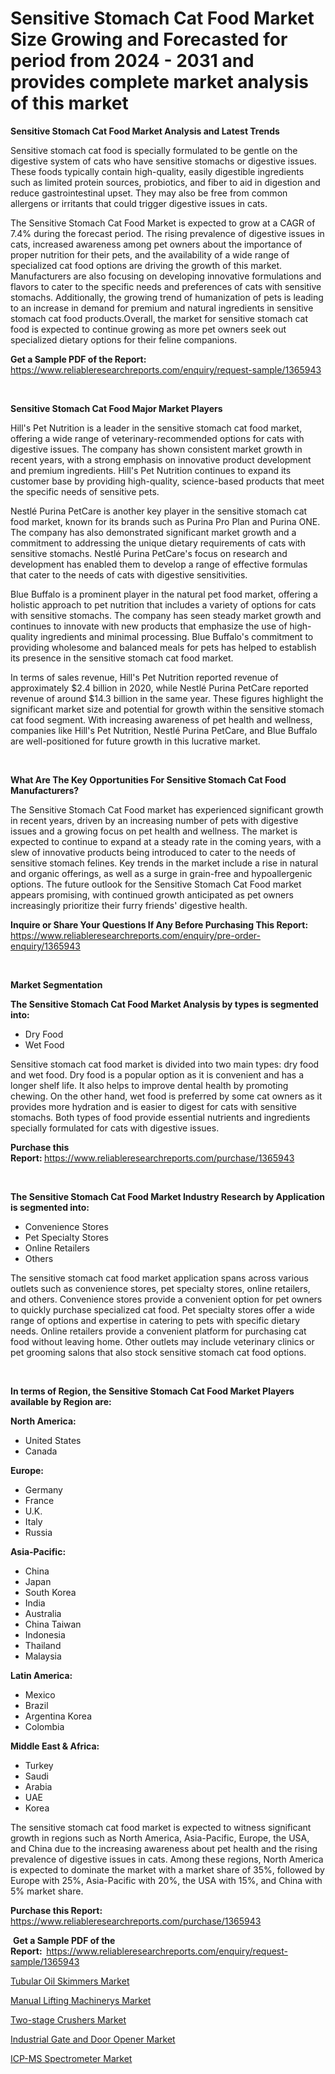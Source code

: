 <p><h1>Sensitive Stomach Cat Food Market Size Growing and Forecasted for period from 2024 - 2031 and provides complete market analysis of this market</h1></p><p><strong>Sensitive Stomach Cat Food Market Analysis and Latest Trends</strong></p>
<p><p>Sensitive stomach cat food is specially formulated to be gentle on the digestive system of cats who have sensitive stomachs or digestive issues. These foods typically contain high-quality, easily digestible ingredients such as limited protein sources, probiotics, and fiber to aid in digestion and reduce gastrointestinal upset. They may also be free from common allergens or irritants that could trigger digestive issues in cats.</p><p>The Sensitive Stomach Cat Food Market is expected to grow at a CAGR of 7.4% during the forecast period. The rising prevalence of digestive issues in cats, increased awareness among pet owners about the importance of proper nutrition for their pets, and the availability of a wide range of specialized cat food options are driving the growth of this market. Manufacturers are also focusing on developing innovative formulations and flavors to cater to the specific needs and preferences of cats with sensitive stomachs. Additionally, the growing trend of humanization of pets is leading to an increase in demand for premium and natural ingredients in sensitive stomach cat food products.Overall, the market for sensitive stomach cat food is expected to continue growing as more pet owners seek out specialized dietary options for their feline companions.</p></p>
<p><strong>Get a Sample PDF of the Report:&nbsp;</strong> <a href="https://www.reliableresearchreports.com/enquiry/request-sample/1365943">https://www.reliableresearchreports.com/enquiry/request-sample/1365943</a></p>
<p>&nbsp;</p>
<p><strong>Sensitive Stomach Cat Food Major Market Players</strong></p>
<p><p>Hill's Pet Nutrition is a leader in the sensitive stomach cat food market, offering a wide range of veterinary-recommended options for cats with digestive issues. The company has shown consistent market growth in recent years, with a strong emphasis on innovative product development and premium ingredients. Hill's Pet Nutrition continues to expand its customer base by providing high-quality, science-based products that meet the specific needs of sensitive pets.</p><p>Nestlé Purina PetCare is another key player in the sensitive stomach cat food market, known for its brands such as Purina Pro Plan and Purina ONE. The company has also demonstrated significant market growth and a commitment to addressing the unique dietary requirements of cats with sensitive stomachs. Nestlé Purina PetCare's focus on research and development has enabled them to develop a range of effective formulas that cater to the needs of cats with digestive sensitivities.</p><p>Blue Buffalo is a prominent player in the natural pet food market, offering a holistic approach to pet nutrition that includes a variety of options for cats with sensitive stomachs. The company has seen steady market growth and continues to innovate with new products that emphasize the use of high-quality ingredients and minimal processing. Blue Buffalo's commitment to providing wholesome and balanced meals for pets has helped to establish its presence in the sensitive stomach cat food market.</p><p>In terms of sales revenue, Hill's Pet Nutrition reported revenue of approximately $2.4 billion in 2020, while Nestlé Purina PetCare reported revenue of around $14.3 billion in the same year. These figures highlight the significant market size and potential for growth within the sensitive stomach cat food segment. With increasing awareness of pet health and wellness, companies like Hill's Pet Nutrition, Nestlé Purina PetCare, and Blue Buffalo are well-positioned for future growth in this lucrative market.</p></p>
<p>&nbsp;</p>
<p><strong>What Are The Key Opportunities For Sensitive Stomach Cat Food Manufacturers?</strong></p>
<p><p>The Sensitive Stomach Cat Food market has experienced significant growth in recent years, driven by an increasing number of pets with digestive issues and a growing focus on pet health and wellness. The market is expected to continue to expand at a steady rate in the coming years, with a slew of innovative products being introduced to cater to the needs of sensitive stomach felines. Key trends in the market include a rise in natural and organic offerings, as well as a surge in grain-free and hypoallergenic options. The future outlook for the Sensitive Stomach Cat Food market appears promising, with continued growth anticipated as pet owners increasingly prioritize their furry friends' digestive health.</p></p>
<p><strong>Inquire or Share Your Questions If Any Before Purchasing This Report:</strong> <a href="https://www.reliableresearchreports.com/enquiry/pre-order-enquiry/1365943">https://www.reliableresearchreports.com/enquiry/pre-order-enquiry/1365943</a></p>
<p>&nbsp;</p>
<p><strong>Market Segmentation</strong></p>
<p><strong>The Sensitive Stomach Cat Food Market Analysis by types is segmented into:</strong></p>
<p><ul><li>Dry Food</li><li>Wet Food</li></ul></p>
<p><p>Sensitive stomach cat food market is divided into two main types: dry food and wet food. Dry food is a popular option as it is convenient and has a longer shelf life. It also helps to improve dental health by promoting chewing. On the other hand, wet food is preferred by some cat owners as it provides more hydration and is easier to digest for cats with sensitive stomachs. Both types of food provide essential nutrients and ingredients specially formulated for cats with digestive issues.</p></p>
<p><strong>Purchase this Report:&nbsp;</strong><a href="https://www.reliableresearchreports.com/purchase/1365943">https://www.reliableresearchreports.com/purchase/1365943</a></p>
<p>&nbsp;</p>
<p><strong>The Sensitive Stomach Cat Food Market Industry Research by Application is segmented into:</strong></p>
<p><ul><li>Convenience Stores</li><li>Pet Specialty Stores</li><li>Online Retailers</li><li>Others</li></ul></p>
<p><p>The sensitive stomach cat food market application spans across various outlets such as convenience stores, pet specialty stores, online retailers, and others. Convenience stores provide a convenient option for pet owners to quickly purchase specialized cat food. Pet specialty stores offer a wide range of options and expertise in catering to pets with specific dietary needs. Online retailers provide a convenient platform for purchasing cat food without leaving home. Other outlets may include veterinary clinics or pet grooming salons that also stock sensitive stomach cat food options.</p></p>
<p>&nbsp;</p>
<p><strong>In terms of Region, the Sensitive Stomach Cat Food Market Players available by Region are:</strong></p>
<p>
    <p> <strong> North America: </strong>
        <ul>
            <li>United States</li>
            <li>Canada</li>
        </ul>
        </p> 
    <p> <strong> Europe: </strong>
        <ul>
            <li>Germany</li>
            <li>France</li>
            <li>U.K.</li>
            <li>Italy</li>
            <li>Russia</li>
        </ul>
        </p> 
    <p> <strong> Asia-Pacific: </strong>
        <ul>
            <li>China</li>
            <li>Japan</li>
            <li>South Korea</li>
            <li>India</li>
            <li>Australia</li>
            <li>China Taiwan</li>
            <li>Indonesia</li>
            <li>Thailand</li>
            <li>Malaysia</li>
        </ul>
        </p> 
    <p> <strong> Latin America: </strong>
        <ul>
            <li>Mexico</li>
            <li>Brazil</li>
            <li>Argentina Korea</li>
            <li>Colombia</li>
        </ul>
        </p> 
    <p> <strong> Middle East & Africa: </strong>
        <ul>
            <li>Turkey</li>
            <li>Saudi</li>
            <li>Arabia</li>
            <li>UAE</li>
            <li>Korea</li>
        </ul>
    </p>
    </p>
<p><p>The sensitive stomach cat food market is expected to witness significant growth in regions such as North America, Asia-Pacific, Europe, the USA, and China due to the increasing awareness about pet health and the rising prevalence of digestive issues in cats. Among these regions, North America is expected to dominate the market with a market share of 35%, followed by Europe with 25%, Asia-Pacific with 20%, the USA with 15%, and China with 5% market share.</p></p>
<p><strong>Purchase this Report: </strong><a href="https://www.reliableresearchreports.com/purchase/1365943">https://www.reliableresearchreports.com/purchase/1365943</a></p>
<p>&nbsp;<strong>Get a Sample PDF of the Report:&nbsp;&nbsp;</strong><a href="https://www.reliableresearchreports.com/enquiry/request-sample/1365943">https://www.reliableresearchreports.com/enquiry/request-sample/1365943</a></p>
<p><strong></strong></p>
<p><p><a href="https://medium.com/@seanhunt765/tubular-oil-skimmers-market-insights-into-market-cagr-market-trends-and-growth-strategies-ca528994fc97">Tubular Oil Skimmers Market</a></p><p><a href="https://medium.com/@luispacocha/manual-lifting-machinerys-market-competitive-analysis-market-trends-and-forecast-to-2031-eef34a6c666a">Manual Lifting Machinerys Market</a></p><p><a href="https://medium.com/@seanhunt765/decoding-two-stage-crushers-market-metrics-market-share-trends-and-growth-patterns-ef2af99e48ff">Two-stage Crushers Market</a></p><p><a href="https://medium.com/@deirdredavies67/industrial-gate-and-door-opener-market-furnishes-information-on-market-share-market-trends-and-2c99f993ccb8">Industrial Gate and Door Opener Market</a></p><p><a href="https://medium.com/@deirdredavies67/icp-ms-spectrometer-market-exploring-market-share-market-trends-and-future-growth-77a96951a68c">ICP-MS Spectrometer Market</a></p></p>